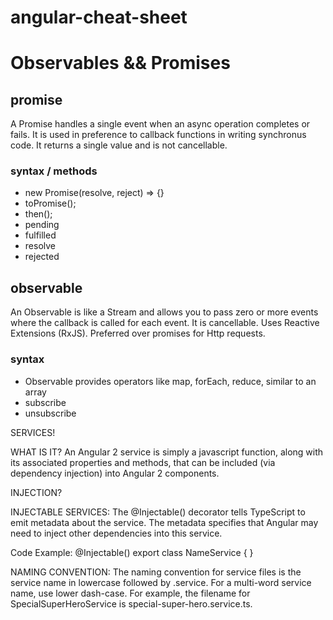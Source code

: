 # angular-cheat-sheet

# Observables && Promises

## promise
A Promise handles a single event when an async operation completes or fails. It is used in preference to callback functions in writing synchronus code. It returns a single value and is not cancellable. 

### syntax / methods
* new Promise(resolve, reject) => {}
* toPromise();
* then();
* pending
* fulfilled
* resolve
* rejected


## observable
An Observable is like a Stream and allows you to pass zero or more events where the callback is called for each event. It is cancellable. Uses Reactive Extensions (RxJS). Preferred over promises for Http requests. 



### syntax
* Observable provides operators like map, forEach, reduce, similar to an array
* subscribe
* unsubscribe

SERVICES!

WHAT IS IT?
An Angular 2 service is simply a javascript function, along with its associated properties and methods, that can be included (via dependency injection) into Angular 2 components.

INJECTION?

INJECTABLE SERVICES:
The @Injectable() decorator tells TypeScript to emit metadata about the service. The metadata specifies that Angular may need to inject other dependencies into this service.

Code Example:
@Injectable()
export class NameService {
}



NAMING CONVENTION:
The naming convention for service files is the service name in lowercase followed by .service. For a multi-word service name, use lower dash-case. For example, the filename for SpecialSuperHeroService is special-super-hero.service.ts.


